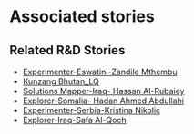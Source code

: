 # Associated stories

<!-- !!DO NOT REMOVE!! start autogenerated hyperlinks -->
## Related R&D Stories
- [Experimenter\-Eswatini\-Zandile Mthembu](/RnD-Archive/stories/?doc=Zandile%20Eswatini_LQ-en-US)
- [Kunzang Bhutan\_LQ](/RnD-Archive/stories/?doc=Kunzang%20Bhutan_LQ-en-US)
- [Solutions Mapper\-Iraq\- Hassan Al\-Rubaiey](/RnD-Archive/stories/?doc=Hasan_edited-en-US)
- [Explorer\-Somalia\- Hadan Ahmed Abdullahi](/RnD-Archive/stories/?doc=21_Hodan_Somalia-en-US)
- [Experimenter\-Serbia\-Kristina Nikolic](/RnD-Archive/stories/?doc=Kristina%20Serbia_LQ-en-US)
- [Explorer\-Iraq\-Safa Al\-Qoch](/RnD-Archive/stories/?doc=26_Safa_Iraq-en-US)
<!-- !!DO NOT REMOVE!! end autogenerated hyperlinks -->